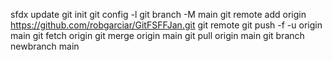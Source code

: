 sfdx update
git init
git config -l
git branch -M main
git remote add origin https://github.com/robgarciar/GitFSFFJan.git
git remote
git push -f -u origin main
git fetch origin
git merge origin main
git pull origin main
git branch newbranch main

